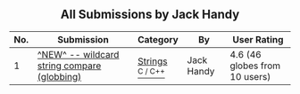 ﻿<div align="center">

## All Submissions by Jack Handy

</div>

No.  | Submission | Category | By   | User Rating
---- | ---------- | -------- | ---- | -----------
1 | [^NEW^ \-\- wildcard string compare \(globbing\)<br />](https://github.com/Planet-Source-Code/jack-handy-new-wildcard-string-compare-globbing__3-1680) | [Strings<br /><sup>C / C++</sup>](../ByCategory/strings__3-26.md) | Jack Handy | 4.6 (46 globes from 10 users)
